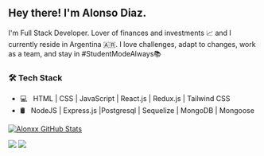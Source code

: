 <h2> Hey there! I'm Alonso Diaz.</h2>

I'm Full Stack Developer.
Lover of finances and investments 📈 and I currently reside in Argentina 🇦🇷.
I love challenges, adapt to changes, work as a team, and stay in #StudentModeAlways📚

<h3>🛠 Tech Stack</h3>

- 💻 &nbsp; HTML | CSS | JavaScript | React.js | Redux.js | Tailwind CSS
- 🛢 &nbsp;  NodeJS | Express.js |Postgresql | Sequelize | MongoDB | Mongoose 

[![Alonxx GitHub Stats](https://github-readme-stats.vercel.app/api?username=Alonxx&show_icons=true)](https://github.com/Alonxx)

[![](https://komarev.com/ghpvc/?username=Alonxx&color=blue&label=Profile%20Views)](https://github.com/Alonxx/Alonxx)
[![](https://img.shields.io/github/followers/Alonxx?label=GitHub%20Followers)](https://github.com/Alonxx)
